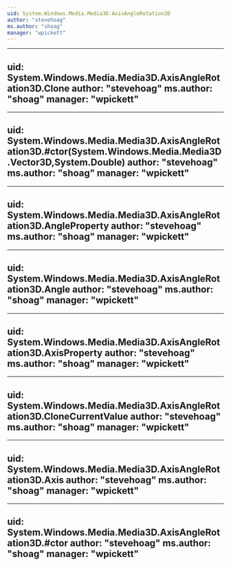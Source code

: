 ```yaml
---
uid: System.Windows.Media.Media3D.AxisAngleRotation3D
author: "stevehoag"
ms.author: "shoag"
manager: "wpickett"
---
```


---
uid: System.Windows.Media.Media3D.AxisAngleRotation3D.Clone
author: "stevehoag"
ms.author: "shoag"
manager: "wpickett"
---

---
uid: System.Windows.Media.Media3D.AxisAngleRotation3D.#ctor(System.Windows.Media.Media3D.Vector3D,System.Double)
author: "stevehoag"
ms.author: "shoag"
manager: "wpickett"
---

---
uid: System.Windows.Media.Media3D.AxisAngleRotation3D.AngleProperty
author: "stevehoag"
ms.author: "shoag"
manager: "wpickett"
---

---
uid: System.Windows.Media.Media3D.AxisAngleRotation3D.Angle
author: "stevehoag"
ms.author: "shoag"
manager: "wpickett"
---

---
uid: System.Windows.Media.Media3D.AxisAngleRotation3D.AxisProperty
author: "stevehoag"
ms.author: "shoag"
manager: "wpickett"
---

---
uid: System.Windows.Media.Media3D.AxisAngleRotation3D.CloneCurrentValue
author: "stevehoag"
ms.author: "shoag"
manager: "wpickett"
---

---
uid: System.Windows.Media.Media3D.AxisAngleRotation3D.Axis
author: "stevehoag"
ms.author: "shoag"
manager: "wpickett"
---

---
uid: System.Windows.Media.Media3D.AxisAngleRotation3D.#ctor
author: "stevehoag"
ms.author: "shoag"
manager: "wpickett"
---
